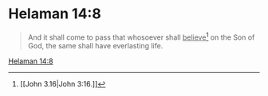 # Helaman 14:8

> And it shall come to pass that whosoever shall <u>believe</u>[^a] on the Son of God, the same shall have everlasting life.

[Helaman 14:8](https://www.churchofjesuschrist.org/study/scriptures/bofm/hel/14?lang=eng&id=p8#p8)


[^a]: [[John 3.16|John 3:16.]]
